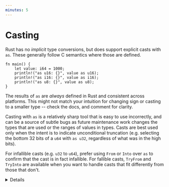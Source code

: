 ```yaml
---
minutes: 5
---
```


# Casting

Rust has no _implicit_ type conversions, but does support explicit casts with
`as`. These generally follow C semantics where those are defined.

```rust,editable
fn main() {
    let value: i64 = 1000;
    println!("as u16: {}", value as u16);
    println!("as i16: {}", value as i16);
    println!("as u8: {}", value as u8);
}
```

The results of `as` are _always_ defined in Rust and consistent across
platforms. This might not match your intuition for changing sign or casting to a
smaller type -- check the docs, and comment for clarity.

Casting with `as` is a relatively sharp tool that is easy to use incorrectly,
and can be a source of subtle bugs as future maintenance work changes the types
that are used or the ranges of values in types. Casts are best used only when
the intent is to indicate unconditional truncation (e.g. selecting the bottom 32
bits of a `u64` with `as u32`, regardless of what was in the high bits).

For infallible casts (e.g. `u32` to `u64`), prefer using `From` or `Into` over
`as` to confirm that the cast is in fact infallible. For fallible casts,
`TryFrom` and `TryInto` are available when you want to handle casts that fit
differently from those that don't.

<details>

Consider taking a break after this slide.

`as` is similar to a C++ static cast. Use of `as` in cases where data might be
lost is generally discouraged, or at least deserves an explanatory comment.

This is common in casting integers to `usize` for use as an index.

</details>
